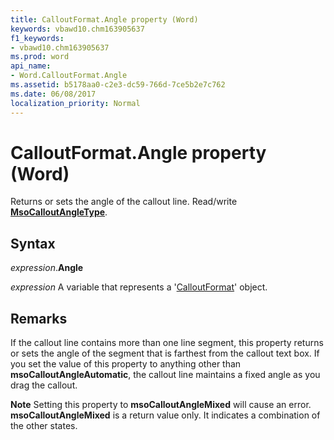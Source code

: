 ```yaml
---
title: CalloutFormat.Angle property (Word)
keywords: vbawd10.chm163905637
f1_keywords:
- vbawd10.chm163905637
ms.prod: word
api_name:
- Word.CalloutFormat.Angle
ms.assetid: b5178aa0-c2e3-dc59-766d-7ce5b2e7c762
ms.date: 06/08/2017
localization_priority: Normal
---
```



# CalloutFormat.Angle property (Word)

Returns or sets the angle of the callout line. Read/write  **[MsoCalloutAngleType](Office.MsoCalloutAngleType.md)**.


## Syntax

_expression_.**Angle**

 _expression_ A variable that represents a '[CalloutFormat](Word.CalloutFormat.md)' object.


## Remarks

If the callout line contains more than one line segment, this property returns or sets the angle of the segment that is farthest from the callout text box. If you set the value of this property to anything other than  **msoCalloutAngleAutomatic**, the callout line maintains a fixed angle as you drag the callout.


 **Note**  Setting this property to  **msoCalloutAngleMixed** will cause an error. **msoCalloutAngleMixed** is a return value only. It indicates a combination of the other states.


## Example

This example sets the callout angle to 90 degrees for a callout named "co1" on the active document.


```vb
ActiveDocument.Shapes("co1").Callout.Angle = msoCalloutAngle90
```


## See also


[CalloutFormat Object](Word.CalloutFormat.md)

[!include[Support and feedback](~/includes/feedback-boilerplate.md)]